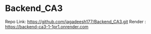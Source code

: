 # Backend_CA3
Repo Link: https://github.com/jagadeesh177/Backend_CA3.git
Render : https://backend-ca3-1-1pr1.onrender.com
